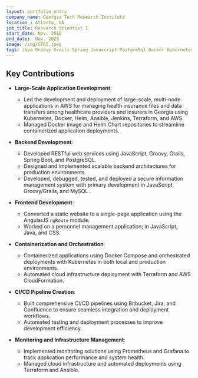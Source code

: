 ```yaml
---
layout: portfolio_entry
company_name: Georgia Tech Research Institute
location : Atlanta, GA
job_title: Research Scientist I
start_date: Nov. 2018
end_date:  Nov. 2023
image: /img/GTRI.jpeg
tags: Java Groovy Grails Spring Javascript PostgreSql Docker Kubernetes Helm AWS CloudFormation Terraform Ansible Jenkins Rancher Prometheus Grafana
---
```

## Key Contributions

- **Large-Scale Application Development**:
  - Led the development and deployment of large-scale, multi-node applications in AWS for managing health insurance files and data transfers among healthcare providers and insurers in Georgia using Kubernetes, Docker, Helm, Ansible, Jenkins, Terraform, and AWS.
  - Managed Docker image and Helm Chart repositories to streamline containerized application deployments.
  
- **Backend Development**:
  - Developed RESTful web services using JavaScript, Groovy, Grails, Spring Boot, and PostgreSQL.
  - Designed and implemented scalable backend architectures for production environments.
  - Developed, debugged, tested, and deployed a secure information management system with primary development in JavaScript, Groovy/Grails, and MySQL .

- **Frontend Development**:
  - Converted a static website to a single-page application using the AngularJS `ngRoute` module.
  - Worked on a personnel management application;  in JavaScript, Java, and CSS.

- **Containerization and Orchestration**:
  - Containerized applications using Docker Compose and orchestrated deployments with Kubernetes in both local and production environments.
  - Automated cloud infrastructure deployment with Terraform and AWS CloudFormation.

- **CI/CD Pipeline Creation**:
  - Built comprehensive CI/CD pipelines using Bitbucket, Jira, and Confluence to ensure seamless integration and deployment workflows.
  - Automated testing and deployment processes to improve development efficiency.

- **Monitoring and Infrastructure Management**:
  - Implemented monitoring solutions using Prometheus and Grafana to track application performance and system health.
  - Managed cloud infrastructure and automated deployments using Terraform and Ansible.
